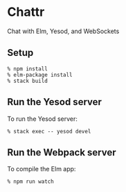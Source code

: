 # Chattr

Chat with Elm, Yesod, and WebSockets

## Setup

    % npm install
    % elm-package install
    % stack build

## Run the Yesod server

To run the Yesod server:

    % stack exec -- yesod devel

## Run the Webpack server

To compile the Elm app:

    % npm run watch
